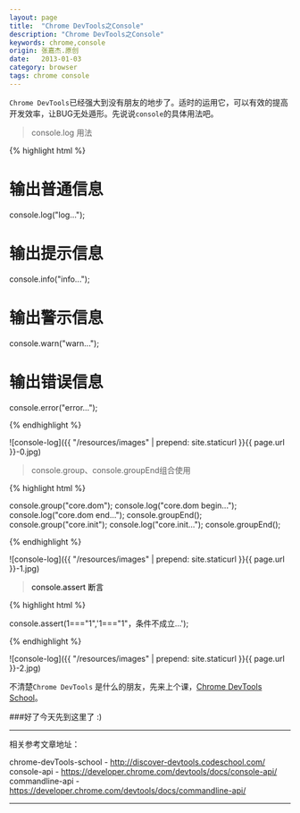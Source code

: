 ```yaml
---
layout: page
title:  "Chrome DevTools之Console"
description: "Chrome DevTools之Console"
keywords: chrome,console
origin: 张嘉杰.原创
date:   2013-01-03
category: browser
tags: chrome console
---
```

`Chrome DevTools`已经强大到没有朋友的地步了。适时的运用它，可以有效的提高开发效率，让BUG无处遁形。先说说`console`的具体用法吧。  
<!--more-->

> console.log 用法

{% highlight html %}

# 输出普通信息
console.log("log...");
# 输出提示信息
console.info("info...");
# 输出警示信息
console.warn("warn...");
# 输出错误信息
console.error("error...");

{% endhighlight %}

![console-log]({{ "/resources/images" | prepend: site.staticurl }}{{ page.url }}-0.jpg)  

> console.group、console.groupEnd组合使用

{% highlight html %}

console.group("core.dom");
console.log("core.dom begin...");
console.log("core.dom end...");
console.groupEnd();
console.group("core.init");
console.log("core.init...");
console.groupEnd();

{% endhighlight %}

![console-log]({{ "/resources/images" | prepend: site.staticurl }}{{ page.url }}-1.jpg) 

> <font color="black">console.assert 断言</font>

{% highlight html %}

console.assert(1==="1",'1==="1"，条件不成立...');

{% endhighlight %}

![console-log]({{ "/resources/images" | prepend: site.staticurl }}{{ page.url }}-2.jpg) 

不清楚`Chrome DevTools` 是什么的朋友，先来上个课，[Chrome DevTools School]。  

###好了今天先到这里了 :)

-----------------------

相关参考文章地址：

chrome-devTools-school - <http://discover-devtools.codeschool.com/>
console-api - <https://developer.chrome.com/devtools/docs/console-api/>  
commandline-api - <https://developer.chrome.com/devtools/docs/commandline-api/>  

-----------------------

[Chrome DevTools School]: http://discover-devtools.codeschool.com/